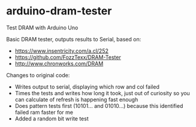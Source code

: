 # arduino-dram-tester
Test DRAM with Arduino Uno

Basic DRAM tester, outputs results to Serial, based on:

* https://www.insentricity.com/a.cl/252
* https://github.com/FozzTexx/DRAM-Tester
* http://www.chronworks.com/DRAM

Changes to original code:

* Writes output to serial, displaying which row and col failed
* Times the tests and writes how long it took, just out of curiosity so you can calculate of refresh is happening fast enough
* Does pattern tests first (10101... and 01010...) because this identified failed ram faster for me
* Added a random bit write test
